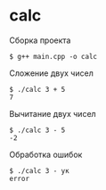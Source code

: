 # calc

Сборка проекта

```
$ g++ main.cpp -o calc
```

Сложение двух чисел

```
$ ./calc 3 + 5
7
```

Вычитание двух чисел

```
$ ./calc 3 - 5
-2
```


Обработка ошибок 

```
$ ./calc 3 - ук
error
```


